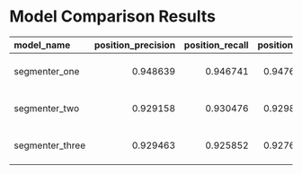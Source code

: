 # Model Comparison Results

| model_name      |   position_precision |   position_recall |   position_f1 |     bleu |     chrf | timestamp           |
|:----------------|---------------------:|------------------:|--------------:|---------:|---------:|:--------------------|
| segmenter_one   |             0.948639 |          0.946741 |      0.947689 | 0.956071 | 0.972642 | 2025-03-24 18:53:20 |
| segmenter_two   |             0.929158 |          0.930476 |      0.929817 | 0.937239 | 0.962614 | 2025-03-24 18:53:32 |
| segmenter_three |             0.929463 |          0.925852 |      0.927654 | 0.932585 | 0.965569 | 2025-03-24 18:53:44 |